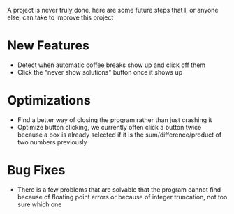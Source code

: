 A project is never truly done, here are some future steps that I, or anyone else, can take to improve this project

# New Features
 - Detect when automatic coffee breaks show up and click off them
 - Click the "never show solutions" button once it shows up

# Optimizations
 - Find a better way of closing the program rather than just crashing it
 - Optimize button clicking, we currently often click a button twice because a box is already selected if it is the sum/difference/product of two numbers previously

# Bug Fixes
 - There is a few problems that are solvable that the program cannot find because of floating point errors or because of integer truncation, not too sure which one
